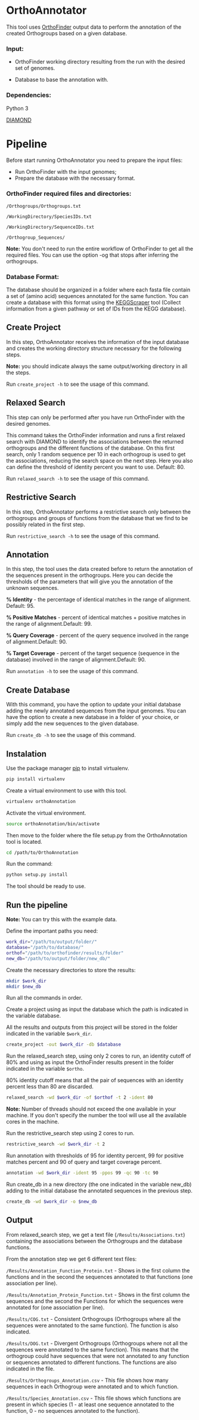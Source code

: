# OrthoAnnotator

This tool uses [OrthoFinder](https://github.com/davidemms/OrthoFinder) output data to perform the annotation of the created Orthogroups based on a given database.

### Input:

- OrthoFinder working directory resulting from the run with the desired set of genomes.

- Database to base the annotation with.

### Dependencies:

Python 3

[DIAMOND](https://github.com/bbuchfink/diamond)

# Pipeline

Before start running OrthoAnnotator you need to prepare the input files:
- Run OrthoFinder with the input genomes;
- Prepare the database with the necessary format.

### OrthoFinder required files and directories:

```/Orthogroups/Orthogroups.txt```

```/WorkingDirectory/SpeciesIDs.txt```

```/WorkingDirectory/SequenceIDs.txt```

```/Orthogroup_Sequences/```


**Note:**  You don't need to run the entire workflow of OrthoFinder to get all the required files. You can use the option -og that stops after inferring the orthogroups.


### Database Format:

The database should be organized in a folder where each fasta file contain a set of (amino acid) sequences annotated for the same function.
You can create a database with this format using the [KEGGScraper](https://github.com/MartaLopesGomes/KEGGScraper) tool (Collect information from a given pathway or set of IDs from the KEGG database).


## Create Project

In this step, OrthoAnnotator receives the information of the input database and creates the working directory structure necessary for the following steps.

**Note:** you should indicate always the same output/working directory in all the steps.

Run ```create_project -h``` to see the usage of this command.

## Relaxed Search

This step can only be performed after you have run OrthoFinder with the desired genomes.

This command takes the OrthoFinder information and runs a first relaxed search with DIAMOND to identify the associations between the returned orthogroups and the different functions of the database.
On this first search, only 1 random sequence per 10 in each orthogroup is used to get the associations, reducing the search space on the next step.
Here you also can define the threshold of identity percent you want to use. Default: 80.

Run ```relaxed_search -h``` to see the usage of this command.

## Restrictive Search

In this step, OrthoAnnotator performs a restrictive search only between the orthogroups and groups of functions from the database that we find to be possibly related in the first step.

Run ```restrictive_search -h``` to see the usage of this command.


## Annotation

In this step, the tool uses the data created before to return the annotation of the sequences present in the orthogroups.
Here you can decide the thresholds of the parameters that will give you the annotation of the unknown sequences.

**% Identity** - the percentage of identical matches in the range of alignment. Default: 95.

**% Positive Matches** - percent of identical matches + positive matches in the range of alignment.Default: 99.

**% Query Coverage** - percent of the query sequence involved in the range of alignment.Default: 90.

**% Target Coverage** - percent of the target sequence (sequence in the database) involved in the range of alignment.Default: 90.

Run ```annotation -h``` to see the usage of this command.


## Create Database

With this command, you have the option to update your initial database adding the newly annotated sequences from the input genomes.
You can have the option to create a new database in a folder of your choice, or simply add the new sequences to the given database.

Run ```create_db -h``` to see the usage of this command.


## Instalation

Use the package manager [pip](https://pip.pypa.io/en/stable/) to install virtualenv.

```bash
pip install virtualenv
```

Create a virtual environment to use with this tool.

```bash
virtualenv orthoAnnotation
```

Activate the virtual environment.

```bash
source orthoAnnotation/bin/activate
```

Then move to the folder where the file setup.py from the OrthoAnnotation tool is located.

```bash
cd /path/to/OrthoAnnotation
```

Run the command:

```bash
python setup.py install
```

The tool should be ready to use.


## Run the pipeline

**Note:** You can try this with the example data.

Define the important paths you need:

```bash
work_dir="/path/to/output/folder/"
database="/path/to/database/"
orthof="/path/to/orthofinder/results/folder"
new_db="/path/to/output/folder/new_db/"
```

Create the necessary directories to store the results:

```bash
mkdir $work_dir
mkdir $new_db
```

Run all the commands in order.

Create a project using as input the database which the path is indicated in the variable database.

All the results and outputs from this project will be stored in the folder indicated in the variable ```$work_dir```.

```bash
create_project -out $work_dir -db $database
```

Run the relaxed_search step, using only 2 cores to run, an identity cutoff of 80% and using as input the OrthoFinder results present in the folder indicated in the variable ```$ortho```.

80% identity cutoff means that all the pair of sequences with an identity percent less than 80 are discarded.

```bash
relaxed_search -wd $work_dir -of $orthof -t 2 -ident 80
```

**Note:** Number of threads should not exceed the one available in your machine. If you don't specify the number the tool will use all the available cores in the machine.

Run the restrictive_search step using 2 cores to run.

```bash
restrictive_search -wd $work_dir -t 2
```

Run annotation with thresholds of 95 for identity percent, 99 for positive matches percent and 90 of query and target coverage percent.

```bash
annotation -wd $work_dir -ident 95 -ppos 99 -qc 90 -tc 90
```

Run create_db in a new directory (the one indicated in the variable new_db) adding to the initial database the annotated sequences in the previous step.

```bash
create_db -wd $work_dir -o $new_db
```

## Output

From relaxed_search step, we get a text file (```/Results/Associations.txt```) containing the associations between the Orthogroups and the database functions.

From the annotation step we get 6 different text files:

```/Results/Annotation_Function_Protein.txt``` - Shows in the first column the functions and in the second the sequences annotated to that functions (one association per line).

```/Results/Annotation_Protein_Function.txt``` - Shows in the first column the sequences and the second the Functions for which the sequences were annotated for (one association per line).

```/Results/COG.txt``` - Consistent Orthogroups (Orthogroups where all the sequences were annotated to the same function). The function is also indicated.

```/Results/DOG.txt``` - Divergent Orthogroups (Orthogroups where not all the sequences were annotated to the same function). This means that the orthogroup could have sequences that were not annotated to any function or sequences annotated to different functions. The functions are also indicated in the file.

```/Results/Orthogroups_Annotation.csv``` - This file shows how many sequences in each Orthogroup were annotated and to which function.

```/Results/Species_Annotation.csv``` - This file shows which functions are present in which species (1 - at least one sequence annotated to the function, 0 - no sequences annotated to the function).



